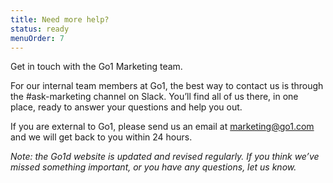 ```yaml
---
title: Need more help?
status: ready
menuOrder: 7
---
```


Get in touch with the Go1 Marketing team.

For our internal team members at Go1, the best way to contact us is through the #ask-marketing channel on Slack. You’ll find all of us there, in one place, ready to answer your questions and help you out.

If you are external to Go1, please send us an email at marketing@go1.com and we will get back to you within 24 hours.

*Note: the Go1d website is updated and revised regularly. If you think we’ve missed something important, or you have any questions, let us know.*


